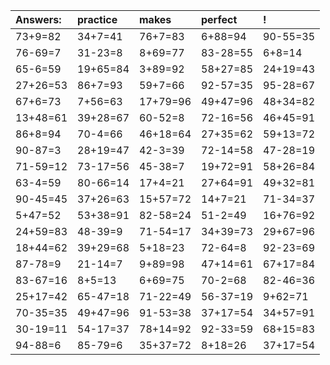 | Answers: | practice | makes | perfect | ! |
| :--- | :--- | :--- | :--- | :--- |
| 73+9=82 | 34+7=41 | 76+7=83 | 6+88=94 | 90-55=35 | 
| 76-69=7 | 31-23=8 | 8+69=77 | 83-28=55 | 6+8=14 | 
| 65-6=59 | 19+65=84 | 3+89=92 | 58+27=85 | 24+19=43 | 
| 27+26=53 | 86+7=93 | 59+7=66 | 92-57=35 | 95-28=67 | 
| 67+6=73 | 7+56=63 | 17+79=96 | 49+47=96 | 48+34=82 | 
| 13+48=61 | 39+28=67 | 60-52=8 | 72-16=56 | 46+45=91 | 
| 86+8=94 | 70-4=66 | 46+18=64 | 27+35=62 | 59+13=72 | 
| 90-87=3 | 28+19=47 | 42-3=39 | 72-14=58 | 47-28=19 | 
| 71-59=12 | 73-17=56 | 45-38=7 | 19+72=91 | 58+26=84 | 
| 63-4=59 | 80-66=14 | 17+4=21 | 27+64=91 | 49+32=81 | 
| 90-45=45 | 37+26=63 | 15+57=72 | 14+7=21 | 71-34=37 | 
| 5+47=52 | 53+38=91 | 82-58=24 | 51-2=49 | 16+76=92 | 
| 24+59=83 | 48-39=9 | 71-54=17 | 34+39=73 | 29+67=96 | 
| 18+44=62 | 39+29=68 | 5+18=23 | 72-64=8 | 92-23=69 | 
| 87-78=9 | 21-14=7 | 9+89=98 | 47+14=61 | 67+17=84 | 
| 83-67=16 | 8+5=13 | 6+69=75 | 70-2=68 | 82-46=36 | 
| 25+17=42 | 65-47=18 | 71-22=49 | 56-37=19 | 9+62=71 | 
| 70-35=35 | 49+47=96 | 91-53=38 | 37+17=54 | 34+57=91 | 
| 30-19=11 | 54-17=37 | 78+14=92 | 92-33=59 | 68+15=83 | 
| 94-88=6 | 85-79=6 | 35+37=72 | 8+18=26 | 37+17=54 | 
